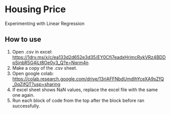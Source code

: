 # Housing Price

Experimenting with Linear Regression

## How to use

1. Open .csv in excel: https://1drv.ms/x/c/ea133d2d652e3d35/EY0Cfj7eadxHrimcRykVRz4BDDpSjnbR5G4jLt8Oe0y3_Q?e=Nqrm4n
2. Make a copy of the .csv sheet.
3. Open google colab: https://colab.research.google.com/drive/13riAFFNbdUmdIhYceXA9sZfQ_0qZifQT?usp=sharing
4. If excel sheet shows NaN values, replace the excel file with the same one again.
5. Run each block of code from the top after the block before ran successfully.
